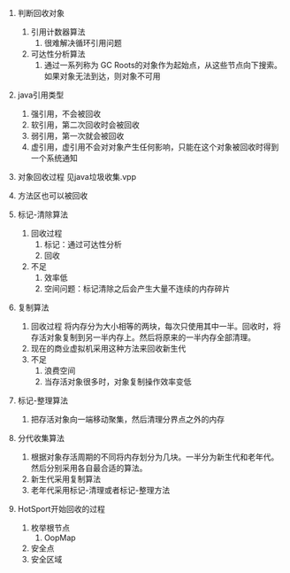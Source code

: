 1. 判断回收对象
    1. 引用计数器算法
        1. 很难解决循环引用问题
    2. 可达性分析算法
        1. 通过一系列称为 GC Roots的对象作为起始点，从这些节点向下搜索。如果对象无法到达，则对象不可用  
        
        
2. java引用类型
    1. 强引用，不会被回收
    2. 软引用，第二次回收时会被回收
    3. 弱引用，第一次就会被回收
    4. 虚引用，虚引用不会对对象产生任何影响，只能在这个对象被回收时得到一个系统通知    

    
3. 对象回收过程
    见java垃圾收集.vpp
    

4. 方法区也可以被回收

5. 标记-清除算法
    1. 回收过程
        1. 标记：通过可达性分析
        2. 回收
    2. 不足
        1. 效率低
        2. 空间问题：标记清除之后会产生大量不连续的内存碎片
        
6. 复制算法
    1. 回收过程
        将内存分为大小相等的两块，每次只使用其中一半。回收时，将存活对象复制到另一半内存上。然后将原来的一半内存全部清理。
    2. 现在的商业虚拟机采用这种方法来回收新生代
    3. 不足
        1. 浪费空间
        2. 当存活对象很多时，对象复制操作效率变低
    
7. 标记-整理算法
    1. 把存活对象向一端移动聚集，然后清理分界点之外的内存
    
8. 分代收集算法   
    1. 根据对象存活周期的不同将内存划分为几块。一半分为新生代和老年代。然后分别采用各自最合适的算法。
    2. 新生代采用复制算法
    3. 老年代采用标记-清理或者标记-整理方法 
    
9. HotSport开始回收的过程
    1. 枚举根节点
        1. OopMap
    2. 安全点
    3. 安全区域           
    

